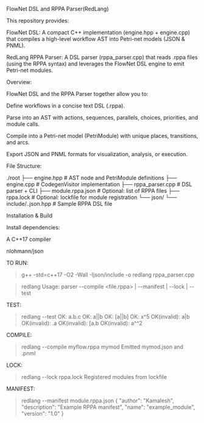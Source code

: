 FlowNet DSL and RPPA Parser(RedLang)

This repository provides:

FlowNet DSL: A compact C++ implementation (engine.hpp + engine.cpp) that compiles a high-level workflow AST into Petri-net models (JSON & PNML).

RedLang RPPA Parser: A DSL parser (rppa_parser.cpp) that reads .rppa files (using the RPPA syntax) and leverages the FlowNet DSL engine to emit Petri-net modules.

Overview:

FlowNet DSL and the RPPA Parser together allow you to:

Define workflows in a concise text DSL (.rppa).

Parse into an AST with actions, sequences, parallels, choices, priorities, and module calls.

Compile into a Petri-net model (PetriModule) with unique places, transitions, and arcs.

Export JSON and PNML formats for visualization, analysis, or execution.

File Structure:

./root
├── engine.hpp             # AST node and PetriModule definitions
├── engine.cpp             # CodegenVisitor implementation
├── rppa_parser.cpp        # DSL parser + CLI
├── module.rppa.json          # Optional: list of RPPA files
├── rppa.lock           # Optional: lockfile for module registration
└── json/
    └── include/..json.hpp     # Sample RPPA DSL file

Installation & Build

Install dependencies:

A C++17 compiler

nlohmann/json


TO RUN:
>g++ -std=c++17 -O2 -Wall -Ijson/include -o redlang rppa_parser.cpp


>redlang
Usage: parser --compile <file.rppa> <module> | --manifest <json> | --lock <lockfile> | --test

TEST:
>redlang --test
OK: a.b.c
OK: a||b
OK: [a||b]
OK: x^5
OK(invalid): a|b
OK(invalid): .a
OK(invalid): [a.b
OK(invalid): a^^2


COMPILE:
>redlang --compile myflow.rppa mymod
Emitted mymod.json and .pnml


LOCK:
>redlang --lock rppa.lock
Registered modules from lockfile


MANIFEST:
>redlang --manifest module.rppa.json
{
  "author": "Kamalesh",
  "description": "Example RPPA manifest",
  "name": "example_module",
  "version": "1.0"
}
